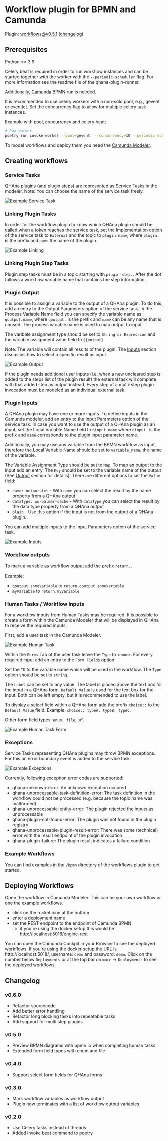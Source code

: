 # Workflow plugin for BPMN and Camunda
Plugin: workflows@v0.5.1 ([changelog](#changelog))


## Prerequisites

Python >= 3.9

Celery beat is required in order to run workflow instances and can be started together with the worker with the
`--periodic-scheduler` flag.
For more information see the readme file of the qhana-plugin-runner.


Additionally, [Camunda](https://camunda.com/) BPMN run is needed.

It is recommended to use celery workers with a non-solo pool, e.g., gevent or eventlet.
Set the concurrency flag to allow for multiple celery task instances.

Example with pool, concurrency and celery beat:

```bash
# Run worker
poetry run invoke worker --pool=gevent  --concurrency=10 --periodic-scheduler
```

To model workflows and deploy them you need the [Camunda Modeler](https://camunda.com/download/modeler/).

## Creating workflows

### Service Tasks

QHAna plugins (and plugin steps) are represented as Service Tasks in the modeler.
Note: You can choose the name of the service task freely.

![Example Service Task](./docs/service-task.png)

### Linking Plugin Tasks

In order for the workflow plugin to know which QHAna plugin should be called when a
token reaches the service task, set the Implementation option of the service task
to `External` and the topic to `plugin.name`, where `plugin.` is the prefix and `name`
the name of the plugin.

![Example Linking](./docs/linking.png)

### Linking Plugin Step Tasks

Plugin step tasks must be in a topic starting with `plugin-step.`. After the dot
follows a workflow variable name that contains the step information.

### Plugin Output

It is possible to assign a variable to the output of a QHAna plugin. To do this,
add an entry to the Output Parameters option of the service task. In the Process
Variable Name field you can specify the variable name as `qoutput.name`, where
`qoutput.` is the prefix and `name` can be any name that is unused. The process
variable name is used to map output to input. 

The varibale assignment type should be set to `String or Expression` and the
variable assignment value field to `${output}`.

Note: The variable will contain all results of the plugin. The [Inputs](#inputs)
section discusses how to select a specific result as input.

![Example Output](./docs/output.png)

If the plugin needs additional user inputs (i.e. when a new uncleared step is added
to the steps list of the plugin result) the external task will complete with that
added step as output instead. Every step of a multi-step plugin invocation must be
modeled as an individual external task. 

### Plugin Inputs

A QHAna plugin may have one or more inputs. To define inputs in the Camunda
modeler, add an entry to the Input Parameters option of the service task.
In case you want to use the output of a QHAna plugin as an input, set the 
Local Variable Name field to `qinput.name` where `qinput.` is
the prefix and `name` corresponds to the plugin input parameter name.

Additionally, you may use any variable from the BPMN workflow as input, therefore
the Local Variable Name should be set to `variable_name`, the name of the variable.

The Variable Assignment Type should be set to `Map`. To map an output to the input
add an entry. The `Key` should be set to the variable name of the output (See 
[Output](#output) section for details). There are different options to set
the `Value` field:

- `name: output.txt` - With `name` you can select the result by the name property 
from a QHAna output
- `dataType: wu-palmer-cache` - With `dataType` you can select the result by the data
type property from a QHAna output
- `plain` - Use this option if the input is not from the output of a QHAna 
plugin.

You can add multiple inputs to the Input Parameters option of the service task.

![Example Inputs](./docs/inputs.png)


### Workflow outputs

To mark a variable as workflow output add the prefix `return.`. 

Example:

- `qoutput.someVariable` to `return.qoutput.someVariable`
- `myVariable` to `return.myVariable`


### Human Tasks / Workflow Inputs

For a workflow inputs from Human Tasks may be required. It is
possible to create a form within the Camunda Modeler that will be displayed
in QHAna to receive the required inputs.

First, add a user task in the Camunda Modeler.

![Example Human Task](./docs/human-task.png)

Within the `Forms` Tab of the user task leave the `Type` to `<none>`. For every
required input add an entry to the `Form Fields` option. 

Set the `ID` to the variable name which will be used in the workflow. The `Type`
option should be set to `string`. 

The `Label` can be set to any value. The label is placed above the text box for the 
input in a QHAna form. `Default Value` is used for the text box for
the input. Both can be left empty, but it is recommended to use the label.

To display a select field within a QHAna form add the prefix `choice::` to the 
`Default Value` field.
Example: `choice:: typeA, typeB, typeC`.

Other form field types: `enum, file_url`

![Example Human Task Form](./docs/human-task-form.png)

### Exceptions

Service Tasks representing QHAna plugins may throw BPMN exceptions. For this
an error boundary event is added to the service task.

![Example Exceptions](./docs/exceptions.png)

Currently, following exception error codes are supported:

- qhana-unknown-error: An unknown exception occured
- qhana-unprocessable-task-definition-error: The task definition in the workflow could not be processed (e.g. because the topic name was malformed)
- qhana-unprocessable-entity-error: The plugin rejected the inputs as unprocessable
- qhana-plugin-not-found-error: The plugin was not found in the plugin registry
- qhana-unprocessable-plugin-result-error: There was some (technical) error with the result endpoint of the plugin invocation
- qhana-plugin-failure: The plugin result indicates a failure condition

### Example Workflows

You can find examples in the `/bpmn` directory of the workflows plugin to get started.

## Deploying Workflows

Open the workflow in Camunda Modeler.
This can be your own workflow or one the example workflows.
- click on the rocket icon at the bottom
- enter a deployment name
- set the REST endpoint to the endpoint of Camunda BPMN
  - if you're using the docker setup this would be http://localhost:5018/engine-rest

You can open the Camunda Cockpit in your Browser to see the deployed workflows.
If you're using the docker setup the URL is http://localhost:5018/, username: `demo` and password: `demo`.
Click on the number below `Deployments` or at the top bar on `more` -> `Deployments` to see the deployed workflows.

## Changelog

### v0.6.0
- Refactor sourcecode
- Add better error handling
- Refactor long blocking tasks into repeatable tasks
- Add support for multi step plugins

### v0.5.0
- Preview BPMN diagrams with bpmn.io when completing human tasks
- Extended form field types with enum and file

### v0.4.0
- Support select form fields for QHAna forms

### v0.3.0
- Mark workflow variables as workflow output
- Plugin now terminates with a list of workflow output variables

### v0.2.0

- Use Celery tasks instead of threads
- Added invoke beat command to poetry

